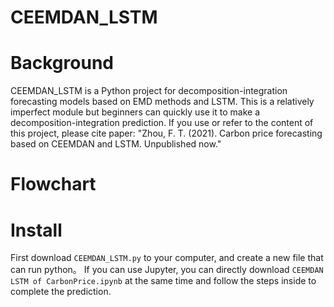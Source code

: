 CEEMDAN_LSTM
===
# Background 
  CEEMDAN_LSTM is a Python project for decomposition-integration forecasting models based on EMD methods and LSTM. 
  This is a relatively imperfect module but beginners can quickly use it to make a decomposition-integration prediction.
  If you use or refer to the content of this project, please cite paper:
  "Zhou, F. T. (2021). Carbon price forecasting based on CEEMDAN and LSTM. Unpublished now."

# Flowchart

# Install
  First download `CEEMDAN_LSTM.py` to your computer, and create a new file that can run python。
  If you can use Jupyter, you can directly download `CEEMDAN LSTM of CarbonPrice.ipynb` at the same time and follow the steps inside to complete the prediction.
  
